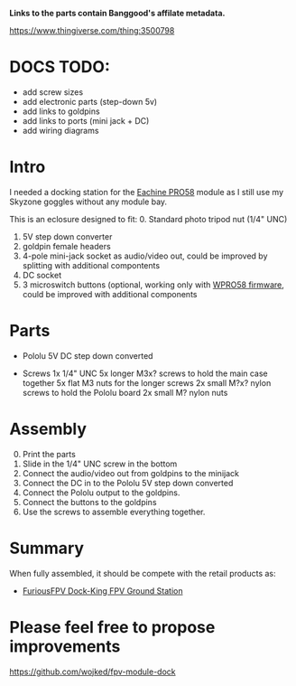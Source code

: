 __Links to the parts contain Banggood's affilate metadata.__

https://www.thingiverse.com/thing:3500798

# DOCS TODO:
* add screw sizes
* add electronic parts (step-down 5v)
* add links to goldpins
* add links to ports (mini jack + DC)
* add wiring diagrams

# Intro
I needed a docking station for the [Eachine PRO58](https://www.banggood.com/Eachine-PRO58-RX-Diversity-40CH-5_8G-OLED-SCAN-VRX-FPV-Receiver-for-FatShark-Goggles-p-1160357.html?rmmds=search&ID=516466&cur_warehouse=CN&p=X314102609367201509L&custlinkid=190190) module as I still use my Skyzone goggles without any module bay.

This is an eclosure designed to fit:
0. Standard photo tripod nut (1/4" UNC)
1. 5V step down converter
2. goldpin female headers
3. 4-pole mini-jack socket as audio/video out, could be improved by splitting with additional compontents
4. DC socket
5. 3 microswitch buttons (optional, working only with [WPRO58 firmware](https://github.com/piodabro/WPro58), could be improved with additional components

# Parts
* Pololu 5V DC step down converted

* Screws
1x 1/4" UNC
5x longer M3x? screws to hold the main case together
5x flat M3 nuts for the longer screws
2x small M?x? nylon screws to hold the Pololu board
2x small M? nylon nuts

# Assembly
0. Print the parts
1. Slide in the 1/4" UNC screw in the bottom
2. Connect the audio/video out from goldpins to the minijack
3. Connect the DC in to the Pololu 5V step down converted
4. Connect the Pololu output to the goldpins.
5. Connect the buttons to the goldpins
6. Use the screws to assemble everything together.

# Summary
When fully assembled, it should be compete with the retail products as:

* [FuriousFPV Dock-King FPV Ground Station](https://www.banggood.com/FuriousFPV-Dock-King-FPV-Ground-Station-and-True-D-Diversity-Firmware-V3_7D-Combo-p-1314243.html?cur_warehouse=CN&p=X314102609367201509L&custlinkid=190188)

# Please feel free to propose improvements
https://github.com/wojked/fpv-module-dock

